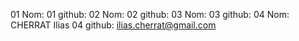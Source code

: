 01 Nom:
01 github:
02 Nom:
02 github:
03 Nom:
03 github:
04 Nom: CHERRAT Ilias
04 github: ilias.cherrat@gmail.com
